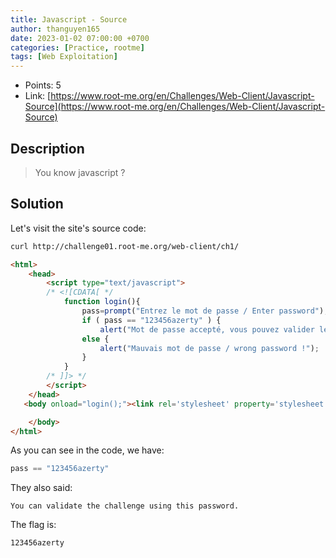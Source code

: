 ```yaml
---
title: Javascript - Source
author: thanguyen165
date: 2023-01-02 07:00:00 +0700
categories: [Practice, rootme]
tags: [Web Exploitation]
---
```


* Points: 5
* Link: [https://www.root-me.org/en/Challenges/Web-Client/Javascript-Source](https://www.root-me.org/en/Challenges/Web-Client/Javascript-Source)

## Description

> You know javascript ?

## Solution

Let's visit the site's source code:
```sh
curl http://challenge01.root-me.org/web-client/ch1/
```

```html
<html>
    <head>
        <script type="text/javascript">
        /* <![CDATA[ */
            function login(){
                pass=prompt("Entrez le mot de passe / Enter password");
                if ( pass == "123456azerty" ) {
                    alert("Mot de passe accepté, vous pouvez valider le challenge avec ce mot de passe.\nYou can validate the challenge using this password.");  }
                else {
                    alert("Mauvais mot de passe / wrong password !");
                }
            }
        /* ]]> */
        </script>
    </head>
   <body onload="login();"><link rel='stylesheet' property='stylesheet' id='s' type='text/css' href='/template/s.css' media='all' /><iframe id='iframe' src='https://www.root-me.org/?page=externe_header'></iframe>

    </body>
</html>
```

As you can see in the code, we have:
```javascript
pass == "123456azerty"
```

They also said:
```
You can validate the challenge using this password.
```

The flag is:
```
123456azerty
```
